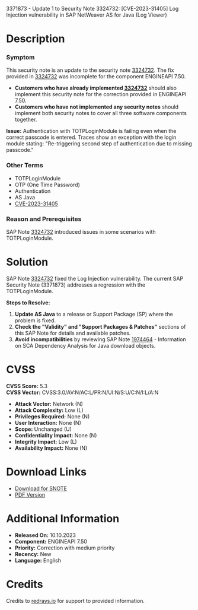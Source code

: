 3371873 - Update 1 to Security Note 3324732: [CVE-2023-31405] Log Injection vulnerability in SAP NetWeaver AS for Java (Log Viewer)

# Description

### Symptom
This security note is an update to the security note [3324732](https://me.sap.com/notes/3324732). The fix provided in [3324732](https://me.sap.com/notes/3324732) was incomplete for the component ENGINEAPI 7.50.

- **Customers who have already implemented [3324732](https://me.sap.com/notes/3324732)** should also implement this security note for the correction provided in ENGINEAPI 7.50.
- **Customers who have not implemented any security notes** should implement both security notes to cover all three software components together.

**Issue:** Authentication with TOTPLoginModule is failing even when the correct passcode is entered. Traces show an exception with the login module stating: "Re-triggering second step of authentication due to missing passcode."

### Other Terms
- TOTPLoginModule
- OTP (One Time Password)
- Authentication
- AS Java
- [CVE-2023-31405](https://www.cve.org/CVERecord?id=CVE-2023-31405)

### Reason and Prerequisites
SAP Note [3324732](https://me.sap.com/notes/3324732) introduced issues in some scenarios with TOTPLoginModule.

# Solution
SAP Note [3324732](https://me.sap.com/notes/3324732) fixed the Log Injection vulnerability. The current SAP Security Note (3371873) addresses a regression with the TOTPLoginModule.

**Steps to Resolve:**
1. **Update AS Java** to a release or Support Package (SP) where the problem is fixed.
2. **Check the "Validity" and "Support Packages & Patches"** sections of this SAP Note for details and available patches.
3. **Avoid incompatibilities** by reviewing SAP Note [1974464](https://me.sap.com/notes/1974464) - Information on SCA Dependency Analysis for Java download objects.

# CVSS

**CVSS Score:** 5.3  
**CVSS Vector:** CVSS:3.0/AV:N/AC:L/PR:N/UI:N/S:U/C:N/I:L/A:N

- **Attack Vector:** Network (N)
- **Attack Complexity:** Low (L)
- **Privileges Required:** None (N)
- **User Interaction:** None (N)
- **Scope:** Unchanged (U)
- **Confidentiality Impact:** None (N)
- **Integrity Impact:** Low (L)
- **Availability Impact:** None (N)

# Download Links

- [Download for SNOTE](https://notesdownloads.sap.com/note/0040000001213882023)
- [PDF Version](https://me.sap.com/sap/support/sfm/notes/print/0003371873?language=en-US&token=080B0BCCD5B37C8E12A8048BA51E51FE)

# Additional Information

- **Released On:** 10.10.2023
- **Component:** ENGINEAPI 7.50
- **Priority:** Correction with medium priority
- **Recency:** New
- **Language:** English

# Credits
Credits to [redrays.io](https://redrays.io) for support to provided information.